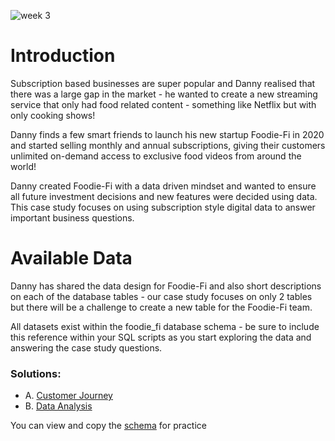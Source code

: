 ![week 3](https://github.com/olubadero/Danny_Mas_8-week_SQL_Challenge/assets/111298078/4b99c34a-b389-4bf6-8e11-f55d6a7d6bb7)

# Introduction
Subscription based businesses are super popular and Danny realised that there was a large gap in the market - he wanted to create a new streaming service that only had food related content - something like Netflix but with only cooking shows!

Danny finds a few smart friends to launch his new startup Foodie-Fi in 2020 and started selling monthly and annual subscriptions, giving their customers unlimited on-demand access to exclusive food videos from around the world!

Danny created Foodie-Fi with a data driven mindset and wanted to ensure all future investment decisions and new features were decided using data. This case study focuses on using subscription style digital data to answer important business questions.

# Available Data
Danny has shared the data design for Foodie-Fi and also short descriptions on each of the database tables - our case study focuses on only 2 tables but there will be a challenge to create a new table for the Foodie-Fi team.

All datasets exist within the foodie_fi database schema - be sure to include this reference within your SQL scripts as you start exploring the data and answering the case study questions.

### Solutions:
- A. [Customer Journey](https://github.com/olubadero/Danny_Mas_8-week_SQL_Challenge/blob/main/Week_3_Challenge/Foodie_Fi%20(Customer%20Journey).md)
- B. [Data Analysis](https://github.com/olubadero/Danny_Mas_8-week_SQL_Challenge/blob/main/Week_3_Challenge/Foodie_Fi_Data_Analysis_Solutions.md)

You can view and copy the [schema](https://github.com/olubadero/Danny_Mas_8-week_SQL_Challenge/blob/main/Week_3_Challenge/Foodie_Fi%20Schema.sql) for practice
